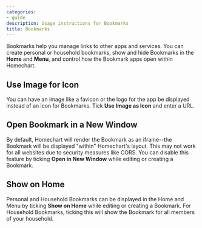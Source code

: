 ```yaml
---
categories:
- guide
description: Usage instructions for Bookmarks
title: Bookmarks
---
```


Bookmarks help you manage links to other apps and services.  You can create personal or household bookmarks, show and hide Bookmarks in the **Home** and **Menu**, and control how the Bookmark apps open within Homechart.

## Use Image for Icon

You can have an image like a favicon or the logo for the app be displayed instead of an icon for Bookmarks.  Tick **Use Image as Icon** and enter a URL.

## Open Bookmark in a New Window

By default, Homechart will render the Bookmark as an iframe--the Bookmark will be displayed "within" Homechart's layout.  This may not work for all websites due to security measures like CORS.  You can disable this feature by ticking **Open in New Window** while editing or creating a Bookmark.

## Show on Home

Personal and Household Bookmarks can be displayed in the Home and Menu by ticking **Show on Home** while editing or creating a Bookmark.  For Household Bookmarks, ticking this will show the Bookmark for all members of your household.
